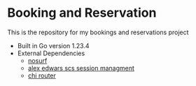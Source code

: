 # Booking and Reservation

This is the repository for my bookings and reservations project

- Built in Go version 1.23.4
- External Dependencies
    - [nosurf]()
    - [alex edwars scs session managment]()
    - [chi router]()